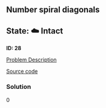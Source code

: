 ## Number spiral diagonals

## State: :cloud: **Intact**

**ID: 28**

[Problem Description](https://projecteuler.net/problem=28)

[Source code](main.cpp)

### Solution
0